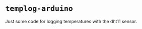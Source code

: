`templog-arduino`
==================
Just some code for logging temperatures with the dht11 sensor.
